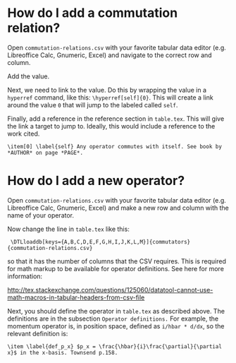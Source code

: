 # How do I add a commutation relation? #

Open `commutation-relations.csv` with your favorite tabular data editor (e.g. Libreoffice Calc, Gnumeric, Excel) and navigate to the correct row and column.

Add the value.

Next, we need to link to the value. Do this by wrapping the value in a `hyperref` command, like this: `\hyperref[self]{0}`. This will create a link around the value `0` that will jump to the labeled called `self`.

Finally, add a reference in the reference section in `table.tex`. This will give the link a target to jump to. Ideally, this would include a reference to the work cited.

    \item[0] \label{self} Any operator commutes with itself. See book by *AUTHOR* on page *PAGE*.

# How do I add a new operator? #

Open `commutation-relations.csv` with your favorite tabular data editor (e.g. Libreoffice Calc, Gnumeric, Excel) and make a new row and column with the name of your operator.

Now change the line in `table.tex` like this:

     \DTLloaddb[keys={A,B,C,D,E,F,G,H,I,J,K,L,M}]{commutators}{commutation-relations.csv}

so that it has the number of columns that the CSV requires. This is required for math markup to be available for operator definitions. See here for more information:

<http://tex.stackexchange.com/questions/125060/datatool-cannot-use-math-macros-in-tabular-headers-from-csv-file>

Next, you should define the operator in `table.tex` as described above. The definitions are in the subsection `Operator definitions.` For example, the momentum operator is, in position space, defined as `i/hbar * d/dx`, so the relevant definition is:

    \item \label{def_p_x} $p_x = \frac{\hbar}{i}\frac{\partial}{\partial x}$ in the x-basis. Townsend p.158.
